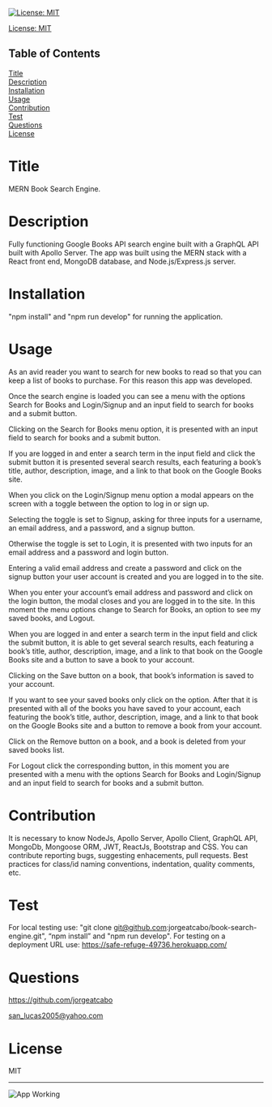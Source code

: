 
[![License: MIT](https://img.shields.io/badge/License-MIT-yellow.svg)](https://opensource.org/licenses/MIT)

[License: MIT](https://opensource.org/licenses/MIT)

## Table of Contents
  
[Title](#Title)  
[Description](#Description)  
[Installation](#Installation)  
[Usage](#Usage)  
[Contribution](#Contribution)  
[Test](#Test)  
[Questions](#Questions)    
[License](#License)    
# Title
MERN Book Search Engine.

# Description
Fully functioning Google Books API search engine built with a GraphQL API built with Apollo Server. The app was built using the MERN stack with a React front end, MongoDB database, and Node.js/Express.js server. 

# Installation
"npm install" and "npm run develop" for running the application.

# Usage
As an avid reader you want to search for new books to read so that you can keep a list of books to purchase. For this reason this app was developed.

Once the search engine is loaded you can see a menu with the options Search for Books and Login/Signup and an input field to search for books and a submit button.

Clicking on the Search for Books menu option, it is presented with an input field to search for books and a submit button.

If you are logged in and enter a search term in the input field and click the submit button
it is presented several search results, each featuring a book’s title, author, description, image, and a link to that book on the Google Books site.

When you click on the Login/Signup menu option a modal appears on the screen with a toggle between the option to log in or sign up.

Selecting the toggle is set to Signup, asking for three inputs for a username, an email address, and a password, and a signup button.

Otherwise the toggle is set to Login, it is presented with two inputs for an email address and a password and login button.

Entering a valid email address and create a password and click on the signup button your user account is created and you are logged in to the site.

When you enter your account’s email address and password and click on the login button, the modal closes and you are logged in to the site. In this moment the menu options change to Search for Books, an option to see my saved books, and Logout.

When you are logged in and enter a search term in the input field and click the submit button, it is able to get several search results, each featuring a book’s title, author, description, image, and a link to that book on the Google Books site and a button to save a book to your account.

Clicking on the Save button on a book, that book’s information is saved to your account.

If you want to see your saved books only click on the option. After that it is presented with all of the books you have saved to your account, each featuring the book’s title, author, description, image, and a link to that book on the Google Books site and a button to remove a book from your account.

Click on the Remove button on a book, and a book is deleted from your saved books list.

For Logout click the corresponding button, in this moment you are presented with a menu with the options Search for Books and Login/Signup and an input field to search for books and a submit button.


# Contribution
It is necessary to know NodeJs, Apollo Server, Apollo Client, GraphQL API, MongoDb, Mongoose ORM, JWT, ReactJs, Bootstrap and CSS. You can contribute reporting bugs, suggesting enhacements, pull requests. Best practices for class/id naming conventions, indentation, quality comments, etc.

# Test
For local testing use: "git clone git@github.com:jorgeatcabo/book-search-engine.git", “npm install” and "npm run develop". For testing on a deployment URL use: https://safe-refuge-49736.herokuapp.com/

# Questions
https://github.com/jorgeatcabo

san_lucas2005@yahoo.com

# License
MIT

----

![App Working](./client/public/book-search-engine.gif)